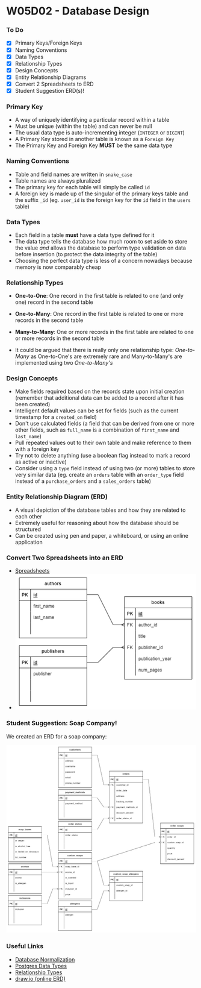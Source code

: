 # W05D02 - Database Design

### To Do
- [x] Primary Keys/Foreign Keys
- [x] Naming Conventions
- [x] Data Types
- [x] Relationship Types
- [x] Design Concepts
- [x] Entity Relationship Diagrams
- [x] Convert 2 Spreadsheets to ERD
- [x] Student Suggestion ERD(s)!

### Primary Key

- A way of uniquely identifying a particular record within a table 
- Must be unique (within the table) and can never be null
- The usual data type is auto-incrementing integer (`INTEGER` or `BIGINT`)
- A Primary Key stored in another table is known as a `Foreign Key`
- The Primary Key and Foreign Key **MUST** be the same data type

### Naming Conventions

- Table and field names are written in `snake_case`
- Table names are always pluralized
- The primary key for each table will simply be called `id`
- A foreign key is made up of the singular of the primary keys table and the suffix `_id` (eg. `user_id` is the foreign key for the `id` field in the `users` table)

### Data Types

- Each field in a table **must** have a data type defined for it
- The data type tells the database how much room to set aside to store the value _and_ allows the database to perform type validation on data before insertion (to protect the data integrity of the table)
- Choosing the perfect data type is less of a concern nowadays because memory is now comparably cheap

### Relationship Types

- **One-to-One**: One record in the first table is related to one (and only one) record in the second table
- **One-to-Many**: One record in the first table is related to one or more records in the second table
- **Many-to-Many**: One or more records in the first table are related to one or more records in the second table

- It could be argued that there is really only one relationship type: _One-to-Many_ as One-to-One's are extremely rare and Many-to-Many's are implemented using two _One-to-Many's_

### Design Concepts

- Make fields required based on the records state upon initial creation (remember that additional data can be added to a record after it has been created)
- Intelligent default values can be set for fields (such as the current timestamp for a `created_on` field)
- Don't use calculated fields (a field that can be derived from one or more other fields, such as `full_name` is a combination of `first_name` and `last_name`)
- Pull repeated values out to their own table and make reference to them with a foreign key
- Try not to delete anything (use a boolean flag instead to mark a record as active or inactive)
- Consider using a `type` field instead of using two (or more) tables to store very similar data (eg. create an `orders` table with an `order_type` field instead of a `purchase_orders` and a `sales_orders` table)

### Entity Relationship Diagram (ERD)

- A visual depiction of the database tables and how they are related to each other
- Extremely useful for reasoning about how the database should be structured
- Can be created using pen and paper, a whiteboard, or using an online application

### Convert Two Spreadsheets into an ERD
- [Spreadsheets](https://gist.github.com/andydlindsay/20e7305e853bad7b587f294b054cf8de)
- ![Authors Books ERD](https://raw.githubusercontent.com/andydlindsay/jul25-2022-b/master/w05d02/books%20authors.png)

### Student Suggestion: Soap Company!
We created an ERD for a soap company:

![Soap Company ERD](https://raw.githubusercontent.com/andydlindsay/jul25-2022-b/master/w05d02/soap%20company.png)

### Useful Links
* [Database Normalization](https://en.wikipedia.org/wiki/Database_normalization)
* [Postgres Data Types](http://www.postgresqltutorial.com/postgresql-data-types/)
* [Relationship Types](http://etutorials.org/SQL/Database+design+for+mere+mortals/Part+II+The+Design+Process/Chapter+10.+Table+Relationships/Types+of+Relationships/)
* [draw.io (online ERD)](https://www.draw.io/)
